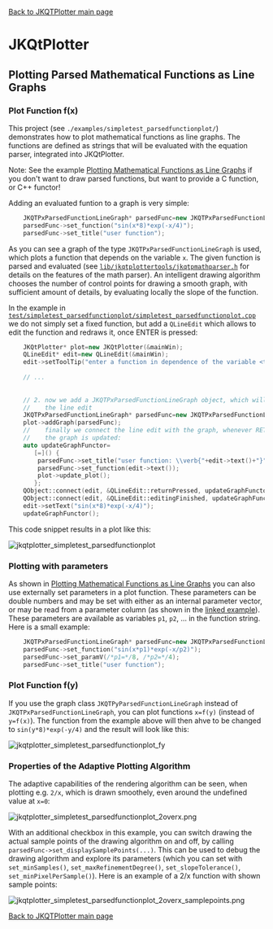 [Back to JKQTPlotter main page](https://github.com/jkriege2/JKQtPlotter/)

# JKQtPlotter

## Plotting Parsed Mathematical Functions as Line Graphs
### Plot Function f(x)
This project (see `./examples/simpletest_parsedfunctionplot/`) demonstrates how to plot mathematical functions as line graphs. The functions are defined as strings that will be evaluated with the equation parser, integrated into JKQtPlotter. 

Note: See the example [Plotting Mathematical Functions as Line Graphs](https://github.com/jkriege2/JKQtPlotter/tree/master/examples/simpletest_functionplot) if you don't want to draw parsed functions, but want to provide a C function, or C++ functor!

Adding an evaluated funtion to a graph is very simple: 
```c++
    JKQTPxParsedFunctionLineGraph* parsedFunc=new JKQTPxParsedFunctionLineGraph(plot);
    parsedFunc->set_function("sin(x*8)*exp(-x/4)");
    parsedFunc->set_title("user function");
```
As you can see a graph of the type `JKQTPxParsedFunctionLineGraph` is used, which plots a function that depends on the variable `x`. The given function is parsed and evaluated (see [`lib/jkqtplottertools/jkqtpmathparser.h`](https://github.com/jkriege2/JKQtPlotter/blob/master/lib/jkqtplottertools/jkqtpmathparser.h) for details on the features of the math parser). An intelligent drawing algorithm chooses the number of control points for drawing a smooth graph, with sufficient amount of details, by evaluating locally the slope of the function.

In the example in [`test/simpletest_parsedfunctionplot/simpletest_parsedfunctionplot.cpp`](https://github.com/jkriege2/JKQtPlotter/blob/master/examples/simpletest_parsedfunctionplot/simpletest_parsedfunctionplot.cpp) we do not simply set a fixed function, but add a `QLineEdit` which allows to edit the function and redraws it, once ENTER is pressed:
```c++
    JKQtPlotter* plot=new JKQtPlotter(&mainWin);
    QLineEdit* edit=new QLineEdit(&mainWin);
    edit->setToolTip("enter a function in dependence of the variable <tt>x</tt> and press ENTER to update the graph");
    
    // ...
    
    
    // 2. now we add a JKQTPxParsedFunctionLineGraph object, which will draw the function from
    //    the line edit
    JKQTPxParsedFunctionLineGraph* parsedFunc=new JKQTPxParsedFunctionLineGraph(plot);
    plot->addGraph(parsedFunc);
    //    finally we connect the line edit with the graph, whenever RETURN is pressed,
    //    the graph is updated:
    auto updateGraphFunctor=
       [=]() {
        parsedFunc->set_title("user function: \\verb{"+edit->text()+"}");
        parsedFunc->set_function(edit->text());
        plot->update_plot();
       };
    QObject::connect(edit, &QLineEdit::returnPressed, updateGraphFunctor);
    QObject::connect(edit, &QLineEdit::editingFinished, updateGraphFunctor);
    edit->setText("sin(x*8)*exp(-x/4)");
    updateGraphFunctor();
```


This code snippet results in a plot like this:

![jkqtplotter_simpletest_parsedfunctionplot](https://raw.githubusercontent.com/jkriege2/JKQtPlotter/master/screenshots/jkqtplotter_simpletest_parsedfunctionplot.png)

### Plotting with parameters
As shown in [Plotting Mathematical Functions as Line Graphs](https://github.com/jkriege2/JKQtPlotter/tree/master/examples/simpletest_functionplot) you can also use externally set parameters in a plot function. These parameters can be double numbers and may be set with either as an internal parameter vector, or may be read from a parameter column (as shown in the [linked example](https://github.com/jkriege2/JKQtPlotter/tree/master/examples/simpletest_functionplot)). These parameters are available as variables `p1`, `p2`, ... in the function string. Here is a small example:

```c++
    JKQTPxParsedFunctionLineGraph* parsedFunc=new JKQTPxParsedFunctionLineGraph(plot);
    parsedFunc->set_function("sin(x*p1)*exp(-x/p2)");
    parsedFunc->set_paramV(/*p1=*/8, /*p2=*/4);
    parsedFunc->set_title("user function");
```

### Plot Function f(y)
If you use the graph class `JKQTPyParsedFunctionLineGraph` instead of `JKQTPxParsedFunctionLineGraph`, you can plot functions `x=f(y)` (instead of `y=f(x)`). The function from the example above will then ahve to be changed to `sin(y*8)*exp(-y/4)` and the result will look like this:

![jkqtplotter_simpletest_parsedfunctionplot_fy](https://raw.githubusercontent.com/jkriege2/JKQtPlotter/master/screenshots/jkqtplotter_simpletest_parsedfunctionplot_fy.png)


### Properties of the Adaptive Plotting Algorithm
The adaptive capabilities of the rendering algorithm can be seen, when plotting e.g. `2/x`, which is drawn smoothely, even around the undefined value at `x=0`:

![jkqtplotter_simpletest_parsedfunctionplot_2overx.png](https://raw.githubusercontent.com/jkriege2/JKQtPlotter/master/screenshots/jkqtplotter_simpletest_parsedfunctionplot_2overx.png)

With an additional checkbox in this example, you can switch drawing the actual sample points of the drawing algorithm on and off, by calling `parsedFunc->set_displaySamplePoints(...)`. This can be used to debug the drawing algorithm and explore its parameters (which you can set with `set_minSamples()`, `set_maxRefinementDegree()`, `set_slopeTolerance()`, `set_minPixelPerSample()`). Here is an example of a 2/x function with shown sample points:

![jkqtplotter_simpletest_parsedfunctionplot_2overx_samplepoints.png](https://raw.githubusercontent.com/jkriege2/JKQtPlotter/master/screenshots/jkqtplotter_simpletest_parsedfunctionplot_2overx_samplepoints.png)


[Back to JKQTPlotter main page](https://github.com/jkriege2/JKQtPlotter/)
